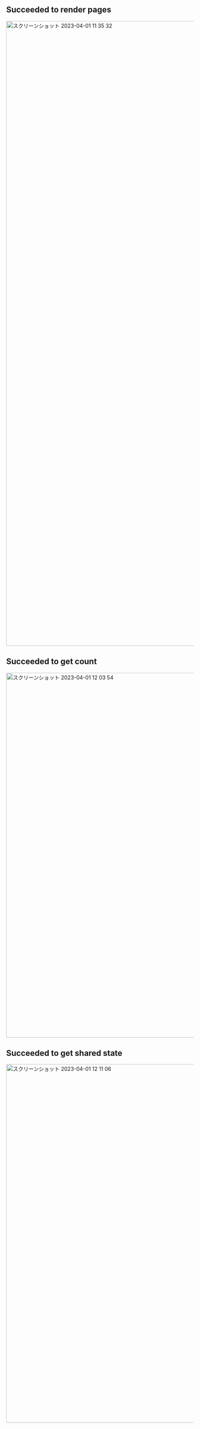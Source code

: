 ## Succeeded to render pages

<img width="1675" alt="スクリーンショット 2023-04-01 11 35 32" src="https://user-images.githubusercontent.com/15997287/229261850-4d1a031b-ae8e-4c61-a337-e595c714de0e.png">


## Succeeded to get count

<img width="978" alt="スクリーンショット 2023-04-01 12 03 54" src="https://user-images.githubusercontent.com/15997287/229262797-38972c85-6c16-4a0b-bbea-cb091223ba03.png">


## Succeeded to get shared state

<img width="961" alt="スクリーンショット 2023-04-01 12 11 06" src="https://user-images.githubusercontent.com/15997287/229263052-21f96f29-98e0-4a55-8dcc-d89d1705142f.png">
